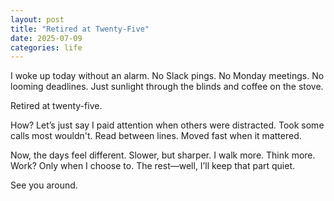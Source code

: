 ```yaml
---
layout: post
title: "Retired at Twenty-Five"
date: 2025-07-09
categories: life
---
```


I woke up today without an alarm. No Slack pings. No Monday meetings. No looming deadlines. Just sunlight through the blinds and coffee on the stove.

Retired at twenty-five.

How? Let’s just say I paid attention when others were distracted. Took some calls most wouldn't. Read between lines. Moved fast when it mattered.

Now, the days feel different. Slower, but sharper. I walk more. Think more. Work? Only when I choose to. The rest—well, I’ll keep that part quiet.

See you around.
